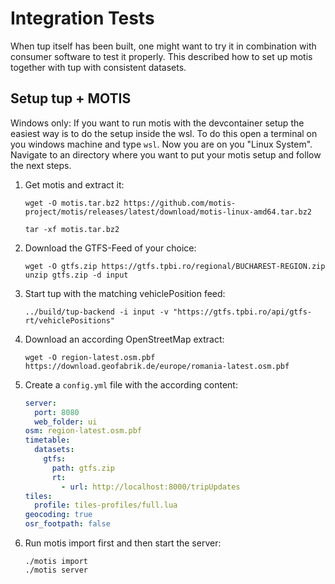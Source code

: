 # Integration Tests
When tup itself has been built, one might want to try it in combination with consumer software to test it properly.
This described how to set up motis together with tup with consistent datasets.

## Setup tup + MOTIS

Windows only: 
  If you want to run motis with the devcontainer setup the easiest way is to do the setup inside the wsl. To do this open a terminal on you windows machine and type `wsl`. Now you are on you "Linux System". Navigate to an directory where you want to put your motis setup and follow the next steps.


1. Get motis and extract it:
    ```shell
    wget -O motis.tar.bz2 https://github.com/motis-project/motis/releases/latest/download/motis-linux-amd64.tar.bz2
    ```
    ```shell
    tar -xf motis.tar.bz2
    ```
2. Download the GTFS-Feed of your choice:
    ```shell
    wget -O gtfs.zip https://gtfs.tpbi.ro/regional/BUCHAREST-REGION.zip
    unzip gtfs.zip -d input
    ```
3. Start tup with the matching vehiclePosition feed:
    ```shell
    ../build/tup-backend -i input -v "https://gtfs.tpbi.ro/api/gtfs-rt/vehiclePositions"
    ```
4. Download an according OpenStreetMap extract:
    ```shell
    wget -O region-latest.osm.pbf https://download.geofabrik.de/europe/romania-latest.osm.pbf
    ```
5. Create a `config.yml` file with the according content:
    ```yml
    server:
      port: 8080
      web_folder: ui
    osm: region-latest.osm.pbf
    timetable:
      datasets:
        gtfs:
          path: gtfs.zip
          rt:
            - url: http://localhost:8000/tripUpdates
    tiles:
      profile: tiles-profiles/full.lua
    geocoding: true
    osr_footpath: false
    ```

6. Run motis import first and then start the server:
    ```shell
    ./motis import
    ./motis server
    ```
